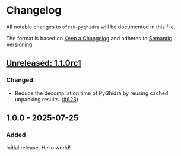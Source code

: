 # Changelog
All notable changes to `ofrak-pyghidra` will be documented in this file.

The format is based on [Keep a Changelog](https://keepachangelog.com/en/1.0.0/) and adheres to [Semantic Versioning](https://semver.org/spec/v2.0.0.html).

## [Unreleased: 1.1.0rc1](https://github.com/redballoonsecurity/ofrak/tree/master)
### Changed
- Reduce the decompilation time of PyGhidra by reusing cached unpacking results. ([#623](https://github.com/redballoonsecurity/ofrak/pull/623))

## 1.0.0 - 2025-07-25
### Added
Initial release. Hello world!
